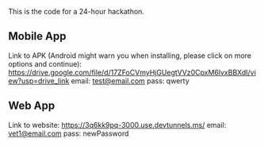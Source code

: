 This is the code for a 24-hour hackathon.


Mobile App
---
Link to APK (Android might warn you when installing, please click on more options and continue): https://drive.google.com/file/d/17ZFoCVmyHjGUegtVVz0CpxM6lvxBBXdI/view?usp=drive_link
email: test@email.com
pass: qwerty

Web App
---
Link to website: https://3q6kk9pq-3000.use.devtunnels.ms/
email: vet1@email.com
pass: newPassword

